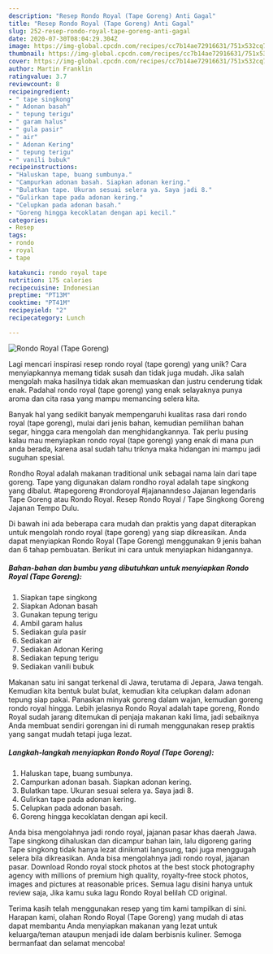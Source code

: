 ```yaml
---
description: "Resep Rondo Royal (Tape Goreng) Anti Gagal"
title: "Resep Rondo Royal (Tape Goreng) Anti Gagal"
slug: 252-resep-rondo-royal-tape-goreng-anti-gagal
date: 2020-07-30T08:04:29.304Z
image: https://img-global.cpcdn.com/recipes/cc7b14ae72916631/751x532cq70/rondo-royal-tape-goreng-foto-resep-utama.jpg
thumbnail: https://img-global.cpcdn.com/recipes/cc7b14ae72916631/751x532cq70/rondo-royal-tape-goreng-foto-resep-utama.jpg
cover: https://img-global.cpcdn.com/recipes/cc7b14ae72916631/751x532cq70/rondo-royal-tape-goreng-foto-resep-utama.jpg
author: Martin Franklin
ratingvalue: 3.7
reviewcount: 8
recipeingredient:
- " tape singkong"
- " Adonan basah"
- " tepung terigu"
- " garam halus"
- " gula pasir"
- " air"
- " Adonan Kering"
- " tepung terigu"
- " vanili bubuk"
recipeinstructions:
- "Haluskan tape, buang sumbunya."
- "Campurkan adonan basah. Siapkan adonan kering."
- "Bulatkan tape. Ukuran sesuai selera ya. Saya jadi 8."
- "Gulirkan tape pada adonan kering."
- "Celupkan pada adonan basah."
- "Goreng hingga kecoklatan dengan api kecil."
categories:
- Resep
tags:
- rondo
- royal
- tape

katakunci: rondo royal tape 
nutrition: 175 calories
recipecuisine: Indonesian
preptime: "PT13M"
cooktime: "PT41M"
recipeyield: "2"
recipecategory: Lunch

---
```



![Rondo Royal (Tape Goreng)](https://img-global.cpcdn.com/recipes/cc7b14ae72916631/751x532cq70/rondo-royal-tape-goreng-foto-resep-utama.jpg)

Lagi mencari inspirasi resep rondo royal (tape goreng) yang unik? Cara menyiapkannya memang tidak susah dan tidak juga mudah. Jika salah mengolah maka hasilnya tidak akan memuaskan dan justru cenderung tidak enak. Padahal rondo royal (tape goreng) yang enak selayaknya punya aroma dan cita rasa yang mampu memancing selera kita.

Banyak hal yang sedikit banyak mempengaruhi kualitas rasa dari rondo royal (tape goreng), mulai dari jenis bahan, kemudian pemilihan bahan segar, hingga cara mengolah dan menghidangkannya. Tak perlu pusing kalau mau menyiapkan rondo royal (tape goreng) yang enak di mana pun anda berada, karena asal sudah tahu triknya maka hidangan ini mampu jadi suguhan spesial.

Rondho Royal adalah makanan traditional unik sebagai nama lain dari tape goreng. Tape yang digunakan dalam rondho royal adalah tape singkong yang dibalut. #tapegoreng #rondoroyal #jajananndeso Jajanan legendaris Tape Goreng atau Rondo Royal. Resep Rondo Royal / Tape Singkong Goreng Jajanan Tempo Dulu.


Di bawah ini ada beberapa cara mudah dan praktis yang dapat diterapkan untuk mengolah rondo royal (tape goreng) yang siap dikreasikan. Anda dapat menyiapkan Rondo Royal (Tape Goreng) menggunakan 9 jenis bahan dan 6 tahap pembuatan. Berikut ini cara untuk menyiapkan hidangannya.

<!--inarticleads1-->

##### Bahan-bahan dan bumbu yang dibutuhkan untuk menyiapkan Rondo Royal (Tape Goreng):

1. Siapkan  tape singkong
1. Siapkan  Adonan basah
1. Gunakan  tepung terigu
1. Ambil  garam halus
1. Sediakan  gula pasir
1. Sediakan  air
1. Sediakan  Adonan Kering
1. Sediakan  tepung terigu
1. Sediakan  vanili bubuk


Makanan satu ini sangat terkenal di Jawa, terutama di Jepara, Jawa tengah. Kemudian kita bentuk bulat bulat, kemudian kita celupkan dalam adonan tepung siap pakai. Panaskan minyak goreng dalam wajan, kemudian goreng rondo royal hingga. Lebih jelasnya Rondo Royal adalah tape goreng, Rondo Royal sudah jarang ditemukan di penjaja makanan kaki lima, jadi sebaiknya Anda membuat sendiri gorengan ini di rumah menggunakan resep praktis yang sangat mudah tetapi juga lezat. 

<!--inarticleads2-->

##### Langkah-langkah menyiapkan Rondo Royal (Tape Goreng):

1. Haluskan tape, buang sumbunya.
1. Campurkan adonan basah. Siapkan adonan kering.
1. Bulatkan tape. Ukuran sesuai selera ya. Saya jadi 8.
1. Gulirkan tape pada adonan kering.
1. Celupkan pada adonan basah.
1. Goreng hingga kecoklatan dengan api kecil.


Anda bisa mengolahnya jadi rondo royal, jajanan pasar khas daerah Jawa. Tape singkong dihaluskan dan dicampur bahan lain, lalu digoreng garing Tape singkong tidak hanya lezat dinikmati langsung, tapi juga menggugah selera bila dikreasikan. Anda bisa mengolahnya jadi rondo royal, jajanan pasar. Download Rondo royal stock photos at the best stock photography agency with millions of premium high quality, royalty-free stock photos, images and pictures at reasonable prices. Semua lagu disini hanya untuk review saja, Jika kamu suka lagu Rondo Royal belilah CD original. 

Terima kasih telah menggunakan resep yang tim kami tampilkan di sini. Harapan kami, olahan Rondo Royal (Tape Goreng) yang mudah di atas dapat membantu Anda menyiapkan makanan yang lezat untuk keluarga/teman ataupun menjadi ide dalam berbisnis kuliner. Semoga bermanfaat dan selamat mencoba!
